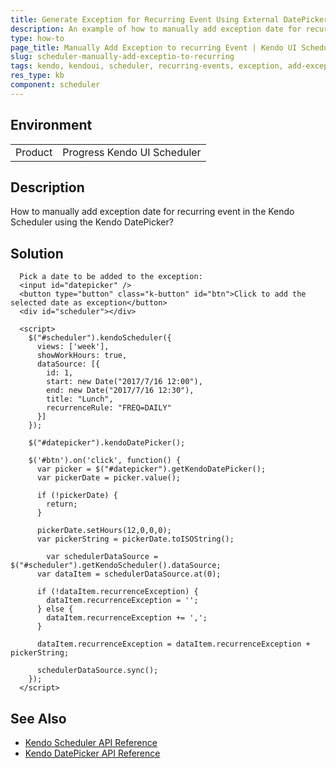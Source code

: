 ```yaml
---
title: Generate Exception for Recurring Event Using External DatePicker
description: An example of how to manually add exception date for recurring event in the Kendo Scheduler using the Kendo DatePicker.
type: how-to
page_title: Manually Add Exception to recurring Event | Kendo UI Scheduler for jQuery
slug: scheduler-manually-add-exceptio-to-recurring
tags: kendo, kendoui, scheduler, recurring-events, exception, add-exception
res_type: kb
component: scheduler
---
```


## Environment

<table>
 <tr>
  <td>Product</td>
  <td>Progress Kendo UI Scheduler</td>
 </tr>
</table>

## Description

How to manually add exception date for recurring event in the Kendo Scheduler using the Kendo DatePicker?

## Solution

```dojo
  Pick a date to be added to the exception:
  <input id="datepicker" />
  <button type="button" class="k-button" id="btn">Click to add the selected date as exception</button>
  <div id="scheduler"></div>

  <script>
    $("#scheduler").kendoScheduler({
      views: ['week'],
      showWorkHours: true,
      dataSource: [{
        id: 1,
        start: new Date("2017/7/16 12:00"),
        end: new Date("2017/7/16 12:30"),
        title: "Lunch",
        recurrenceRule: "FREQ=DAILY"
      }]
    });

    $("#datepicker").kendoDatePicker();

    $('#btn').on('click', function() {
      var picker = $("#datepicker").getKendoDatePicker();
      var pickerDate = picker.value();

      if (!pickerDate) {
      	return;
      }

      pickerDate.setHours(12,0,0,0);
      var pickerString = pickerDate.toISOString();

    	var schedulerDataSource = $("#scheduler").getKendoScheduler().dataSource;
      var dataItem = schedulerDataSource.at(0);

      if (!dataItem.recurrenceException) {
      	dataItem.recurrenceException = '';
      } else {
      	dataItem.recurrenceException += ',';
      }

      dataItem.recurrenceException = dataItem.recurrenceException + pickerString;

      schedulerDataSource.sync();
    });
  </script>
```

## See Also

* [Kendo Scheduler API Reference](http://docs.telerik.com/kendo-ui/api/javascript/ui/scheduler)
* [Kendo DatePicker API Reference](http://docs.telerik.com/kendo-ui/api/javascript/ui/datepicker)
